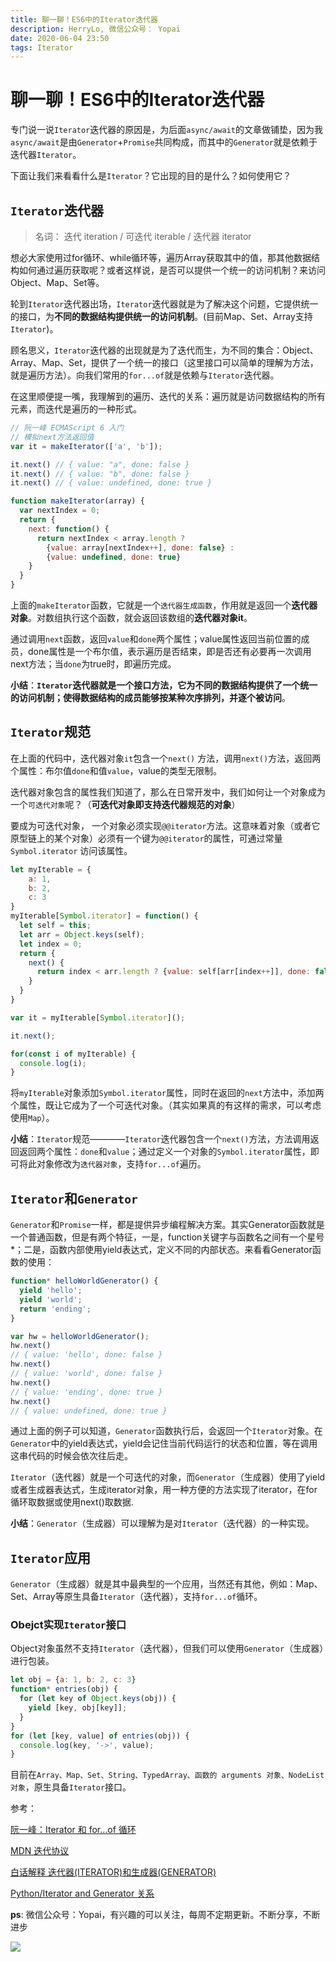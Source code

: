 ```yaml
---
title: 聊一聊！ES6中的Iterator迭代器
description: HerryLo, 微信公众号： Yopai
date: 2020-06-04 23:50
tags: Iterator
---
```


# 聊一聊！ES6中的Iterator迭代器

专门说一说`Iterator`迭代器的原因是，为后面`async/await`的文章做铺垫，因为我`async/await`是由`Generator`+`Promise`共同构成，而其中的`Generator`就是依赖于迭代器`Iterator`。

下面让我们来看看什么是`Iterator`？它出现的目的是什么？如何使用它？

## `Iterator`迭代器

> 名词： 迭代 iteration / 可迭代 iterable / 迭代器 iterator

想必大家使用过for循环、while循环等，遍历Array获取其中的值，那其他数据结构如何通过遍历获取呢？或者这样说，是否可以提供一个统一的访问机制？来访问Object、Map、Set等。

轮到`Iterator`迭代器出场，`Iterator`迭代器就是为了解决这个问题，它提供统一的接口，为**不同的数据结构提供统一的访问机制**。(目前Map、Set、Array支持`Iterator`)。

顾名思义，`Iterator`迭代器的出现就是为了迭代而生，为不同的集合：Object、Array、Map、Set，提供了一个统一的接口（这里接口可以简单的理解为方法，就是遍历方法）。向我们常用的`for...of`就是依赖与`Iterator`迭代器。

在这里顺便提一嘴，我理解到的遍历、迭代的关系：遍历就是访问数据结构的所有元素，而迭代是遍历的一种形式。

```javascript
// 阮一峰 ECMAScript 6 入门
// 模拟next方法返回值
var it = makeIterator(['a', 'b']);

it.next() // { value: "a", done: false }
it.next() // { value: "b", done: false }
it.next() // { value: undefined, done: true }

function makeIterator(array) {
  var nextIndex = 0;
  return {
    next: function() {
      return nextIndex < array.length ?
        {value: array[nextIndex++], done: false} :
        {value: undefined, done: true}
    }
  }
}
```
上面的`makeIterator`函数，它就是一个`迭代器生成函数`，作用就是返回一个**迭代器对象**。对数组执行这个函数，就会返回该数组的**迭代器对象it**。

通过调用`next`函数，返回`value`和`done`两个属性；value属性返回当前位置的成员，done属性是一个布尔值，表示遍历是否结束，即是否还有必要再一次调用next方法；当`done`为true时，即遍历完成。

**小结**：**`Iterator`迭代器就是一个接口方法，它为不同的数据结构提供了一个统一的访问机制；使得数据结构的成员能够按某种次序排列，并逐个被访问**。

## `Iterator`规范

在上面的代码中，迭代器对象`it`包含一个`next()` 方法，调用`next()`方法，返回两个属性：布尔值`done`和值`value`，value的类型无限制。

迭代器对象包含的属性我们知道了，那么在日常开发中，我们如何让一个对象成为一个`可迭代对象`呢？（**可迭代对象即支持迭代器规范的对象**）

要成为可迭代对象， 一个对象必须实现`@@iterator`方法。这意味着对象（或者它原型链上的某个对象）必须有一个键为`@@iterator`的属性，可通过常量 `Symbol.iterator` 访问该属性。

```javascript
let myIterable = {
    a: 1,
    b: 2,
    c: 3
}
myIterable[Symbol.iterator] = function() {
  let self = this;
  let arr = Object.keys(self);
  let index = 0;
  return {
    next() {
      return index < arr.length ? {value: self[arr[index++]], done: false} : {value: undefined, done: true};
    }
  }
}

var it = myIterable[Symbol.iterator]();

it.next();

for(const i of myIterable) {
  console.log(i);
}
```
将`myIterable`对象添加`Symbol.iterator`属性，同时在返回的`next`方法中，添加两个属性，既让它成为了一个可迭代对象。（其实如果真的有这样的需求，可以考虑使用`Map`）。

**小结**：`Iterator`规范————`Iterator`迭代器包含一个`next()`方法，方法调用返回返回两个属性：`done`和`value`；通过定义一个对象的`Symbol.iterator`属性，即可将此对象修改为`迭代器对象`，支持`for...of`遍历。

## `Iterator`和`Generator`

`Generator`和`Promise`一样，都是提供异步编程解决方案。其实Generator函数就是一个普通函数，但是有两个特征，一是，function关键字与函数名之间有一个星号*；二是，函数内部使用yield表达式，定义不同的内部状态。来看看Generator函数的使用：
```javascript
function* helloWorldGenerator() {
  yield 'hello';
  yield 'world';
  return 'ending';
}

var hw = helloWorldGenerator();
hw.next()
// { value: 'hello', done: false }
hw.next()
// { value: 'world', done: false }
hw.next()
// { value: 'ending', done: true }
hw.next()
// { value: undefined, done: true }
```
通过上面的例子可以知道，`Generator`函数执行后，会返回一个`Iterator`对象。在`Generator`中的yield表达式，yield会记住当前代码运行的状态和位置，等在调用这串代码的时候会依次往后走。

`Iterator`（迭代器）就是一个可迭代的对象，而`Generator`（生成器）使用了yield或者生成器表达式，生成iterator对象，用一种方便的方法实现了iterator，在for循环取数据或使用next()取数据.

**小结**：`Generator`（生成器）可以理解为是对`Iterator`（迭代器）的一种实现。

## `Iterator`应用

`Generator`（生成器）就是其中最典型的一个应用，当然还有其他，例如：Map、Set、Array等原生具备`Iterator`（迭代器），支持`for...of`循环。

### Obejct实现`Iterator`接口

Object对象虽然不支持`Iterator`（迭代器），但我们可以使用`Generator`（生成器）进行包装。

```javascript
let obj = {a: 1, b: 2, c: 3}
function* entries(obj) {
  for (let key of Object.keys(obj)) {
    yield [key, obj[key]];
  }
}
for (let [key, value] of entries(obj)) {
  console.log(key, '->', value);
}
```

目前在`Array、Map、Set、String、TypedArray、函数的 arguments 对象、NodeList 对象`，原生具备`Iterator`接口。

参考：

[阮一峰：Iterator 和 for...of 循环](https://es6.ruanyifeng.com/#docs/iterator#Iterator%EF%BC%88%E9%81%8D%E5%8E%86%E5%99%A8%EF%BC%89%E7%9A%84%E6%A6%82%E5%BF%B5)

[MDN 迭代协议](https://developer.mozilla.org/zh-CN/docs/Web/JavaScript/Reference/Iteration_protocols)

[白话解释 迭代器(ITERATOR)和生成器(GENERATOR)](https://segmentfault.com/a/1190000007208388)

[Python/Iterator and Generator 关系](https://blog.csdn.net/qq_39591494/article/details/88729640)

**ps**: 微信公众号：Yopai，有兴趣的可以关注，每周不定期更新。不断分享，不断进步

![](/webChat1.png)

